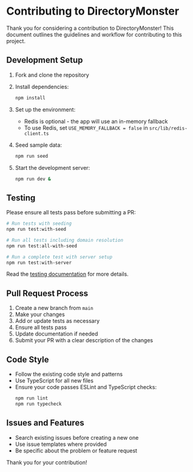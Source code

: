 # Contributing to DirectoryMonster

Thank you for considering a contribution to DirectoryMonster! This document outlines the guidelines and workflow for contributing to this project.

## Development Setup

1. Fork and clone the repository
2. Install dependencies:
   ```bash
   npm install
   ```
3. Set up the environment:
   - Redis is optional - the app will use an in-memory fallback
   - To use Redis, set `USE_MEMORY_FALLBACK = false` in `src/lib/redis-client.ts`

4. Seed sample data:
   ```bash
   npm run seed
   ```

5. Start the development server:
   ```bash
   npm run dev &
   ```

## Testing

Please ensure all tests pass before submitting a PR:

```bash
# Run tests with seeding
npm run test:with-seed

# Run all tests including domain resolution
npm run test:all-with-seed

# Run a complete test with server setup
npm run test:with-server
```

Read the [testing documentation](./CLAUDE.md) for more details.

## Pull Request Process

1. Create a new branch from `main`
2. Make your changes
3. Add or update tests as necessary
4. Ensure all tests pass
5. Update documentation if needed
6. Submit your PR with a clear description of the changes

## Code Style

- Follow the existing code style and patterns
- Use TypeScript for all new files
- Ensure your code passes ESLint and TypeScript checks:
  ```bash
  npm run lint
  npm run typecheck
  ```

## Issues and Features

- Search existing issues before creating a new one
- Use issue templates where provided
- Be specific about the problem or feature request

Thank you for your contribution!